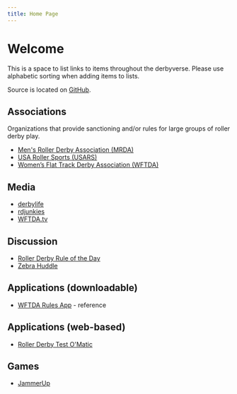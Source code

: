 ```yaml
---
title: Home Page
---
```

# Welcome

This is a space to list links to items throughout the derbyverse.
Please use alphabetic sorting when adding items to lists.

Source is located on [GitHub](https://github.com/miketheman/derbywebapps/blob/master/source/index.html.md).

## Associations
Organizations that provide sanctioning and/or rules for large groups of roller derby play.

- [Men's Roller Derby Association (MRDA)](http://www.mensrollerderbyassociation.com/)
- [USA Roller Sports (USARS)](http://www.teamusa.org/usa-roller-sports)
- [Women’s Flat Track Derby Association (WFTDA)](http://wftda.com/)

## Media

- [derbylife](http://www.derbylife.com/)
- [rdjunkies](http://rdjunkies.tumblr.com/)
- [WFTDA.tv](http://wftda.tv/)

## Discussion

- [Roller Derby Rule of the Day](http://www.rollerderbyruleoftheday.com/)
- [Zebra Huddle](http://www.zebrahuddle.com/)

## Applications (downloadable)

- [WFTDA Rules App](http://wftda.com/store/wftda/item/99110001) - reference

## Applications (web-based)

- [Roller Derby Test O'Matic](http://rollerderbytestomatic.com/)

## Games

- [JammerUp](http://jammerup.com/)

